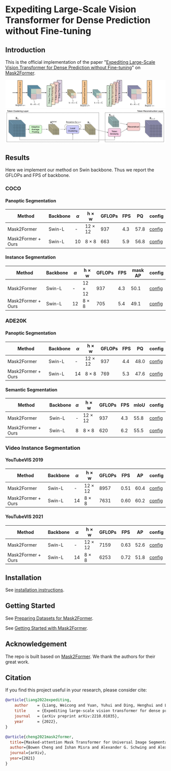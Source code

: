 # Expediting Large-Scale Vision Transformer for Dense Prediction without Fine-tuning

## Introduction

This is the official implementation of the paper "[Expediting Large-Scale Vision Transformer for Dense Prediction without Fine-tuning](https://arxiv.org/abs/2210.01035)" on [Mask2Former](https://arxiv.org/abs/2112.01527). 

![framework](figures/Hourglass_swin_framework.png)
![framework](figures/TokenClusterReconstruct_Details.png)

## Results 

Here we implement our method on Swin backbone. Thus we report the GFLOPs and FPS of backbone. 

### COCO

#### Panoptic Segmentation

| Method             | Backbone | $\alpha$ | h $\times$ w   | GFLOPs | FPS  | PQ   | config |
| ------------------ | -------- | -------- | -------------- | ------ | ---- | ---- | ------ |
| Mask2Former        | Swin-L   | -        | 12 $\times$ 12 | 937    | 4.3  | 57.8 | [config](https://github.com/Expedit-LargeScale-Vision-Transformer/Expedit-Mask2Former/blob/master/configs/coco/panoptic-segmentation/swin/maskformer2_swin_large_IN21k_384_bs16_100ep.yaml)       |
| Mask2Former + Ours | Swin-L   | 10       | 8 $\times$ 8   | 663    | 5.9  | 56.8 | [config](https://github.com/Expedit-LargeScale-Vision-Transformer/Expedit-Mask2Former/blob/master/configs/coco/panoptic-segmentation/swin/maskformer2_hourglass_swin_large_IN21k_384_bs16_100ep.yaml)       |

#### Instance Segmentation

| Method             | Backbone | $\alpha$ | h $\times$ w   | GFLOPs | FPS  | mask AP | config |
| ------------------ | -------- | -------- | -------------- | ------ | ---- | ------- | ------ |
| Mask2Former        | Swin-L   | -        | 12 $\times$ 12 | 937    | 4.3  | 50.1    | [config](https://github.com/Expedit-LargeScale-Vision-Transformer/Expedit-Mask2Former/blob/master/configs/coco/instance-segmentation/swin/maskformer2_swin_large_IN21k_384_bs16_100ep.yaml)       |
| Mask2Former + Ours | Swin-L   | 12       | 8 $\times$ 8   | 705    | 5.4  | 49.1    | [config](https://github.com/Expedit-LargeScale-Vision-Transformer/Expedit-Mask2Former/blob/master/configs/coco/instance-segmentation/swin/maskformer2_hourglass_swin_large_IN21k_384_bs16_100ep.yaml)       |

### ADE20K

#### Panoptic Segmentation

| Method             | Backbone | $\alpha$ | h $\times$ w   | GFLOPs | FPS  | PQ   | config |
| ------------------ | -------- | -------- | -------------- | ------ | ---- | ---- | ------ |
| Mask2Former        | Swin-L   | -        | 12 $\times$ 12 | 937    | 4.4  | 48.0 | [config](https://github.com/Expedit-LargeScale-Vision-Transformer/Expedit-Mask2Former/blob/master/configs/ade20k/panoptic-segmentation/swin/maskformer2_swin_large_IN21k_384_bs16_160k.yaml)       |
| Mask2Former + Ours | Swin-L   | 14       | 8 $\times$ 8   | 769    | 5.3  | 47.6 | [config](https://github.com/Expedit-LargeScale-Vision-Transformer/Expedit-Mask2Former/blob/master/configs/ade20k/panoptic-segmentation/swin/maskformer2_hourglass_swin_large_IN21k_384_bs16_160k.yaml)       |

#### Semantic Segmentation

| Method             | Backbone | $\alpha$ | h $\times$ w   | GFLOPs | FPS  | mIoU | config |
| ------------------ | -------- | -------- | -------------- | ------ | ---- | ---- | ------ |
| Mask2Former        | Swin-L   | -        | 12 $\times$ 12 | 937    | 4.3  | 55.8 | [config](https://github.com/Expedit-LargeScale-Vision-Transformer/Expedit-Mask2Former/blob/master/configs/ade20k/semantic-segmentation/swin/maskformer2_swin_large_IN21k_384_bs16_160k_res640.yaml)       |
| Mask2Former + Ours | Swin-L   | 8        | 8 $\times$ 8   | 620    | 6.2  | 55.5 | [config](https://github.com/Expedit-LargeScale-Vision-Transformer/Expedit-Mask2Former/blob/master/configs/ade20k/semantic-segmentation/swin/maskformer2_hourglass_swin_large_IN21k_384_bs16_160k_res640.yaml)       |

### Video Instance Segmentation

#### YouTubeVIS 2019

| Method             | Backbone | $\alpha$ | h $\times$ w   | GFLOPs | FPS  |  AP  | config |
| ------------------ | -------- | -------- | -------------- | ------ | ---- | ---- | ------ |
| Mask2Former        | Swin-L   | -        | 12 $\times$ 12 | 8957   | 0.51 | 60.4 | [config](https://github.com/Expedit-LargeScale-Vision-Transformer/Expedit-Mask2Former/blob/master/configs/youtubevis_2019/swin/video_maskformer2_swin_large_IN21k_384_bs16_8ep.yaml)       |
| Mask2Former + Ours | Swin-L   | 14       | 8 $\times$ 8   | 7631   | 0.60 | 60.2 | [config](https://github.com/Expedit-LargeScale-Vision-Transformer/Expedit-Mask2Former/blob/master/configs/youtubevis_2019/swin/video_maskformer2_hourglass_swin_large_IN21k_384_bs16_8ep.yaml)       |

#### YouTubeVIS 2021

| Method             | Backbone | $\alpha$ | h $\times$ w   | GFLOPs | FPS  |  AP  | config |
| ------------------ | -------- | -------- | -------------- | ------ | ---- | ---- | ------ |
| Mask2Former        | Swin-L   | -        | 12 $\times$ 12 | 7159   | 0.63 | 52.6 | [config](https://github.com/Expedit-LargeScale-Vision-Transformer/Expedit-Mask2Former/blob/master/configs/youtubevis_2021/swin/video_maskformer2_swin_large_IN21k_384_bs16_8ep.yaml)       |
| Mask2Former + Ours | Swin-L   | 14       | 8 $\times$ 8   | 6253   | 0.72 | 51.8 | [config](https://github.com/Expedit-LargeScale-Vision-Transformer/Expedit-Mask2Former/blob/master/configs/youtubevis_2021/swin/video_maskformer2_hourglass_swin_large_IN21k_384_bs16_8ep.yaml)       |

## Installation

See [installation instructions](INSTALL.md).

## Getting Started

See [Preparing Datasets for Mask2Former](datasets/README.md).

See [Getting Started with Mask2Former](GETTING_STARTED.md).

## Acknowledgement
The repo is built based on [Mask2Former](https://github.com/facebookresearch/Mask2Former). We thank the authors for their great work.

## Citation
If you find this project useful in your research, please consider cite:

```BibTex
@article{liang2022expediting,
	author    = {Liang, Weicong and Yuan, Yuhui and Ding, Henghui and Luo, Xiao and Lin, Weihong and Jia, Ding and Zhang, Zheng and Zhang, Chao and Hu, Han},
	title     = {Expediting large-scale vision transformer for dense prediction without fine-tuning},
	journal   = {arXiv preprint arXiv:2210.01035},
	year      = {2022},
}
```

```BibTeX
@article{cheng2021mask2former,
  title={Masked-attention Mask Transformer for Universal Image Segmentation},
  author={Bowen Cheng and Ishan Misra and Alexander G. Schwing and Alexander Kirillov and Rohit Girdhar},
  journal={arXiv},
  year={2021}
}
```
